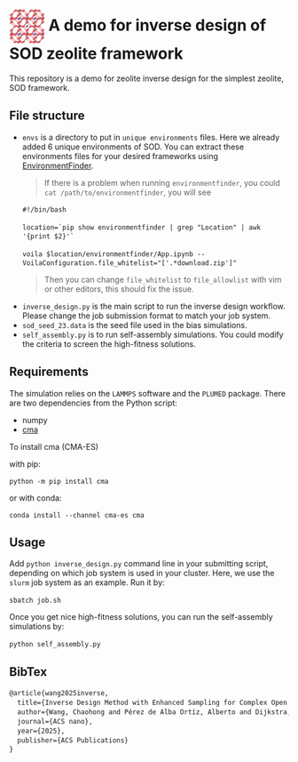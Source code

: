 <!-- <img src="./sod_framework.jpg" alt="SOD" width="200"> -->

# <img src="sod_1s.jpg" width="64" valign="middle" alt="inverse design"/> A demo for inverse design of SOD zeolite framework


This repository is a demo for zeolite inverse design for the simplest zeolite, SOD framework.

## File structure
- `envs` is a directory to put in `unique environments` files. Here we already added 6 unique environments of SOD. You can extract these environments files for your desired frameworks using [EnvironmentFinder](https://github.com/PabloPiaggi/EnvironmentFinder).
  > If there is a problem when running `environmentfinder`, you could `cat /path/to/environmentfinder`, you will see
  ```
  #!/bin/bash

  location=`pip show environmentfinder | grep "Location" | awk '{print $2}'`

  voila $location/environmentfinder/App.ipynb --VoilaConfiguration.file_whitelist="['.*download.zip']"
  ```
  >Then you can change `file_whitelist` to `file_allowlist` with vim or other editors, this should fix the issue.
- `inverse_design.py` is the main script to run the inverse design workflow. Please change the job submission format to match your job system.
- `sod_seed_23.data` is the seed file used in the bias simulations.
- `self_assembly.py` is to run self-assembly simulations. You could modify the criteria to screen the high-fitness solutions.

## Requirements

The simulation relies on the `LAMMPS` software and the `PLUMED` package. There are two dependencies from the Python script:

- numpy
- [cma](https://github.com/CMA-ES/pycma) 

To install cma (CMA-ES)

with pip:

    python -m pip install cma


or with conda:

    conda install --channel cma-es cma


## Usage

Add `python inverse_design.py` command line in your submitting script, depending on which job system is used in your cluster. Here, we use the `slurm` job system as an example. Run it by:

`sbatch job.sh`

Once you get nice high-fitness solutions, you can run the self-assembly simulations by:

`python self_assembly.py`


## BibTex

```tex
@article{wang2025inverse,
  title={Inverse Design Method with Enhanced Sampling for Complex Open Crystals: Application to Novel Zeolite Self-assembly},
  author={Wang, Chaohong and Pérez de Alba Ortíz, Alberto and Dijkstra, Marjolein},
  journal={ACS nano},
  year={2025},
  publisher={ACS Publications}
}
```